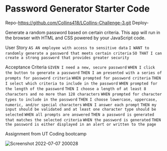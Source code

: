 # Password Generator Starter Code
Repo-https://github.com/Collins418/LCollins-Challenge-3.git
Deploy-


 Generate a random password based on certain criteria. This app will run in the browser with  HTML and CSS powered by your JavaScript code.



User Story
```AS AN employee with access to sensitive data```
```I WANT to randomly generate a password that meets certain criteria```
```SO THAT I can create a strong password that provides greater security```




Acceptance Criteria
```GIVEN I need a new, secure password```
```WHEN I click the button to generate a password```
```THEN I am presented with a series of prompts for password criteria```
```WHEN prompted for password criteria```
```THEN I select which criteria to include in the password```
```WHEN prompted for the length of the password```
```THEN I choose a length of at least 8 characters and no more than 128 characters```
```WHEN prompted for character types to include in the password```
```THEN I choose lowercase, uppercase, numeric, and/or special characters```
```WHEN I answer each prompt```
```THEN my input should be validated and at least one character type should be selected```
```WHEN all prompts are answered```
```THEN a password is generated that matches the selected criteria```
```WHEN the password is generated```
```THEN the password is either displayed in an alert or written to the page```

Assignment from UT Coding bootcamp

![Screenshot 2022-07-07 200028](https://user-images.githubusercontent.com/106499144/177895557-10345737-2a8d-46b2-b065-ef88c7a49e1f.jpg)

